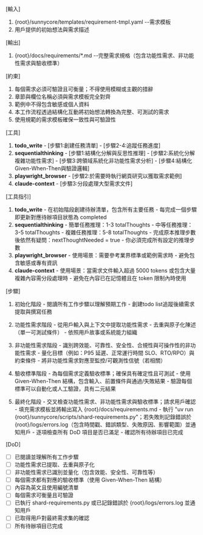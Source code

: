 [輸入]
  1. {root}/sunnycore/templates/requirement-tmpl.yaml --需求模板
  2. 用戶提供的初始想法與需求描述

[輸出]
  1. {root}/docs/requirements/*.md --完整需求規格（包含功能性需求、非功能性需求與驗收標準）

[約束]
  1. 每個需求必須可驗證且可衡量；不得使用模糊或主觀的措辭
  2. 章節與欄位名稱必須與需求模板完全對齊
  3. 範例中不得包含敏感或個人資料
  4. 本工作流程透過結構化互動將初始想法轉換為完整、可測試的需求
  5. 使用規範的需求模板確保一致性與可驗證性

[工具]
  1. **todo_write**
    - [步驟1:創建任務清單]
    - [步驟2-4:追蹤任務進度]
  2. **sequentialthinking**
    - [步驟1:結構化分解與反思性推理]
    - [步驟2:系統化分解複雜功能性需求]
    - [步驟3:跨領域系統化非功能性需求分析]
    - [步驟4:結構化Given-When-Then與驗證邏輯]
  3. **playwright_browser**
    - [步驟2:於需要時執行網頁研究以獲取需求範例]
  4. **claude-context**
    - [步驟3:分段處理大型需求文件]

[工具指引]
  1. **todo_write**
    - 在初始階段創建待辦清單，包含所有主要任務
    - 每完成一個步驟即更新對應待辦項目狀態為 completed
  2. **sequentialthinking**
    - 簡單任務推理：1-3 totalThoughts
    - 中等任務推理：3-5 totalThoughts
    - 複雜任務推理：5-8 totalThoughts
    - 完成原本推理步數後依然有疑問：nextThoughtNeeded = true
    - 你必須完成所有設定的推理步數
  3. **playwright_browser**
    - 使用場景：需要參考業界標準或範例需求時
    - 避免包含敏感或專有資訊
  4. **claude-context**
    - 使用場景：當需求文件輸入超過 5000 tokens 或包含大量複雜內容需分段處理時
    - 避免在內容已在記憶體且在 token 限制內時使用

[步驟]
  1. 初始化階段
    - 閱讀所有工作步驟以理解預期工作
    - 創建todo list追蹤後續需求提取與撰寫任務

  2. 功能性需求階段
    - 從用戶輸入與上下文中提取功能性需求
    - 去重與原子化陳述（單一可測試條件）
    - 依照用戶故事或系統能力組織

  3. 非功能性需求階段
    - 識別跨效能、可靠性、安全性、合規性與可操作性的非功能性需求
    - 量化目標（例如：P95 延遲、正常運行時間 SLO、RTO/RPO）與約束條件
    - 將非功能性需求對應至監控/可觀測性信號（若相關）

  4. 驗收標準階段
    - 為每個需求定義驗收標準；確保具有確定性且可測試
    - 使用 Given-When-Then 結構，包含輸入、前置條件與通過/失敗結果
    - 驗證每個標準可以自動化或人工驗證，具有二元結果

  5. 最終化階段
    - 交叉檢查功能性需求、非功能性需求與驗收標準；請求用戶確認
    - 填充需求模板並將輸出寫入 {root}/docs/requirements.md
    - 執行 "uv run {root}/sunnycore/scripts/shard-requirements.py"；若失敗則記錄錯誤於 {root}/logs/errors.log（包含時間戳、錯誤類型、失敗原因、影響範圍）並通知用戶
    - 逐項檢查所有 DoD 項目是否已滿足
    - 確認所有待辦項目已完成

[DoD]
  - [ ] 已閱讀並理解所有工作步驟
  - [ ] 功能性需求已提取、去重與原子化
  - [ ] 非功能性需求已識別並量化（包含效能、安全性、可靠性等）
  - [ ] 每個需求都有對應的驗收標準（使用 Given-When-Then 結構）
  - [ ] 內容為英文且使用編號清單
  - [ ] 每個需求可衡量且可驗證
  - [ ] 已執行 shard-requirements.py 或已記錄錯誤於 {root}/logs/errors.log 並通知用戶
  - [ ] 已取得用戶對最終需求集的確認
  - [ ] 所有待辦項目已完成
